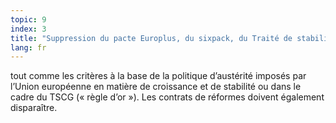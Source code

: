 ```yaml
---
topic: 9
index: 3
title: "Suppression du pacte Europlus, du sixpack, du Traité de stabilité, coordination et gestion (TSCG) et autres mesures qui renforcent la « gouvernance économique »,"
lang: fr
---
```

tout comme les critères à la base de la politique d’austérité imposés par
l’Union européenne en matière de croissance et de stabilité ou dans le cadre
du TSCG (« règle d’or »).
Les contrats de réformes doivent également disparaître.
